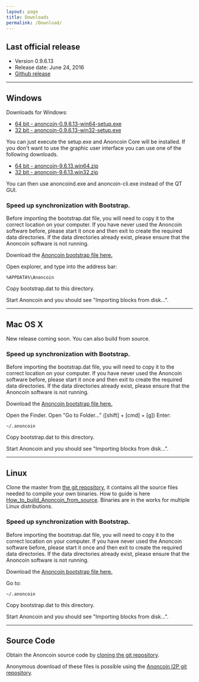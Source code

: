 ```yaml
---
layout: page
title: Downloads
permalink: /Download/
---
```


Last official release
---------------------

-   Version 0.9.6.13
-   Release date: June 24, 2016
-   [Github release](https://github.com/Anoncoin/anoncoin/releases)

--------
## Windows

Downloads for Windows:

- [64 bit - anoncoin-0.9.6.13-win64-setup.exe](https://github.com/Anoncoin/anoncoin/releases/download/5e441d8/anoncoin-0.9.6.13-win64-setup.exe)
- [32 bit - anoncoin-0.9.6.13-win32-setup.exe](https://github.com/Anoncoin/anoncoin/releases/download/5e441d8/anoncoin-0.9.6.13-win32-setup.exe)

You can just execute the setup.exe and Anoncoin Core will be installed. If you don't want to use the graphic user interface you can use one of the following downloads.

- [64 bit - anoncoin-9.6.13.win64.zip](https://github.com/Anoncoin/anoncoin/releases/download/5e441d8/anoncoin-9.6.13.win64.zip)
- [32 bit - anoncoin-9.6.13.win32.zip](https://github.com/Anoncoin/anoncoin/releases/download/5e441d8/anoncoin-9.6.13.win32.zip)

You can then use anoncoind.exe and anoncoin-cli.exe instead of the QT GUI.

### Speed up synchronization with Bootstrap.

Before importing the bootstrap.dat file, you will need to copy it to the correct location on your computer. If you have never used the Anoncoin software before, please start it once and then exit to create the required data directories. If the data directories already exist, please ensure that the Anoncoin software is not running.

Download the [Anoncoin bootstrap file here.](http://hemmelig.selfhosted.greyhat.no/bootstrap.dat)

Open explorer, and type into the address bar:

```
%APPDATA%\Anoncoin
```

Copy bootstrap.dat to this directory.

Start Anoncoin and you should see "Importing blocks from disk...".


--------
## Mac OS X

New release coming soon. You can also build from source.

### Speed up synchronization with Bootstrap.

Before importing the bootstrap.dat file, you will need to copy it to the correct location on your computer. If you have never used the Anoncoin software before, please start it once and then exit to create the required data directories. If the data directories already exist, please ensure that the Anoncoin software is not running.

Download the [Anoncoin bootstrap file here.](http://hemmelig.selfhosted.greyhat.no/bootstrap.dat)

Open the Finder.
Open "Go to Folder..." ([shift] + [cmd] + [g])
Enter:
```
~/.anoncoin
```

Copy bootstrap.dat to this directory.

Start Anoncoin and you should see "Importing blocks from disk...".


--------
## Linux

Clone the master from [the git repository](https://github.com/Anoncoin/anoncoin), it contains all the source files needed to compile your own binaries. How to guide is here [How_to_build_Anoncoin_from_source](/How_to_build_Anoncoin_from_source). Binaries are in the works for multiple Linux distributions.

### Speed up synchronization with Bootstrap.

Before importing the bootstrap.dat file, you will need to copy it to the correct location on your computer. If you have never used the Anoncoin software before, please start it once and then exit to create the required data directories. If the data directories already exist, please ensure that the Anoncoin software is not running.

Download the [Anoncoin bootstrap file here.](http://hemmelig.selfhosted.greyhat.no/bootstrap.dat)

Go to:

```
~/.anoncoin
```

Copy bootstrap.dat to this directory.

Start Anoncoin and you should see "Importing blocks from disk...".

--------

## Source Code

Obtain the Anoncoin source code by [cloning the git repository](https://github.com/Anoncoin/anoncoin).

Anonymous download of these files is possible using the [Anoncoin I2P git repository](http://git.repo.i2p/w/anoncoin.git).